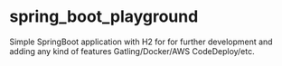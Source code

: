 spring_boot_playground
=========================

Simple SpringBoot application with H2 for for further development and adding any kind of features Gatling/Docker/AWS CodeDeploy/etc.

